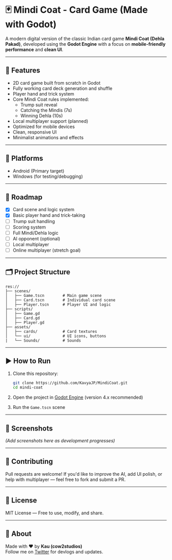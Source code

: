 # 🃏 Mindi Coat - Card Game (Made with Godot)

A modern digital version of the classic Indian card game **Mindi Coat (Dehla Pakad)**, developed using the **Godot Engine** with a focus on **mobile-friendly performance** and **clean UI**.

---

## 🎯 Features

- 2D card game built from scratch in Godot
- Fully working card deck generation and shuffle
- Player hand and trick system
- Core Mindi Coat rules implemented:
  - Trump suit reveal
  - Catching the Mindis (7s)
  - Winning Dehla (10s)
- Local multiplayer support (planned)
- Optimized for mobile devices
- Clean, responsive UI
- Minimalist animations and effects

---

## 📱 Platforms

- Android (Primary target)
- Windows (for testing/debugging)

---

## 🚧 Roadmap

- [x] Card scene and logic system
- [x] Basic player hand and trick-taking
- [ ] Trump suit handling
- [ ] Scoring system
- [ ] Full Mindi/Dehla logic
- [ ] AI opponent (optional)
- [ ] Local multiplayer
- [ ] Online multiplayer (stretch goal)

---

## 🗂️ Project Structure

```
res://
├── scenes/
│   ├── Game.tscn        # Main game scene
│   ├── Card.tscn        # Individual card scene
│   ├── Player.tscn      # Player UI and logic
├── scripts/
│   ├── Game.gd
│   ├── Card.gd
│   ├── Player.gd
├── assets/
│   ├── cards/           # Card textures
│   └── ui/              # UI icons, buttons
|   └── Sounds/          # Sounds
```

---

## ▶️ How to Run

1. Clone this repository:

   ```bash
   git clone https://github.com/KavyaJP/MindiCoat.git
   cd mindi-coat
   ```

2. Open the project in [Godot Engine](https://godotengine.org/) (version 4.x recommended)

3. Run the `Game.tscn` scene

---

## 📸 Screenshots

_(Add screenshots here as development progresses)_

---

## 🤝 Contributing

Pull requests are welcome! If you'd like to improve the AI, add UI polish, or help with multiplayer — feel free to fork and submit a PR.

---

## 📜 License

MIT License — Free to use, modify, and share.

---

## 👋 About

Made with ❤️ by **Kau (cow2studios)**  
Follow me on [Twitter](https://twitter.com/cow2studios) for devlogs and updates.
